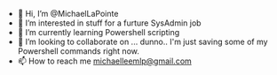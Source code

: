 - 👋 Hi, I’m @MichaelLaPointe
- 👀 I’m interested in stuff for a furture SysAdmin job
- 🌱 I’m currently learning Powershell scripting
- 💞️ I’m looking to collaborate on ... dunno.. I'm just saving some of my Powershell commands right now. 
- 📫 How to reach me michaelleemlp@gmail.com

<!---
MichaelLaPointe/MichaelLaPointe is a ✨ special ✨ repository because its `README.md` (this file) appears on your GitHub profile.
You can click the Preview link to take a look at your changes.
--->
